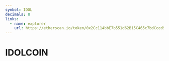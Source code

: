 ```yaml
---
symbol: IDOL
decimals: 8
links:
  - name: explorer
    url: https://etherscan.io/token/0x2Cc114bbE7b551d62B15C465c7bdCccd9125b182
---
```


# IDOLCOIN
